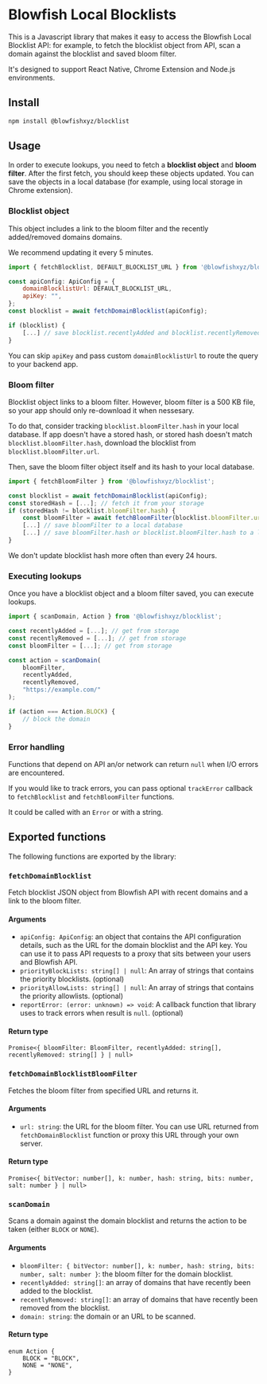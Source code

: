 # Blowfish Local Blocklists
This is a Javascript library that makes it easy to access the Blowfish Local Blocklist API: for example, to fetch the blocklist object from API, scan a domain against the blocklist and saved bloom filter.

It's designed to support React Native, Chrome Extension and Node.js environments.

## Install
```bash
npm install @blowfishxyz/blocklist
```

## Usage

In order to execute lookups, you need to fetch a **blocklist object** and **bloom filter**. 
After the first fetch, you should keep these objects updated. You can save the objects in a local database
(for example, using local storage in Chrome extension).

### Blocklist object
This object includes a link to the bloom filter and the recently added/removed domains domains. 

We recommend updating it every 5 minutes.

```javascript
import { fetchBlocklist, DEFAULT_BLOCKLIST_URL } from '@blowfishxyz/blocklist';

const apiConfig: ApiConfig = {
    domainBlocklistUrl: DEFAULT_BLOCKLIST_URL,
    apiKey: "",
};
const blocklist = await fetchDomainBlocklist(apiConfig);

if (blocklist) {
    [...] // save blocklist.recentlyAdded and blocklist.recentlyRemoved to a local database
}
```

You can skip `apiKey` and pass custom `domainBlocklistUrl` to route the query to your backend app.

### Bloom filter

Blocklist object links to a bloom filter. However, bloom filter is a 500 KB file, so your app should only
re-download it when nessesary.

To do that, consider tracking `blocklist.bloomFilter.hash` in your local database.
If app doesn't have a stored hash, or stored hash doesn't match `blocklist.bloomFilter.hash`, download the blocklist from `blocklist.bloomFilter.url`.

Then, save the bloom filter object itself and its hash to your local database.

```javascript
import { fetchBloomFilter } from '@blowfishxyz/blocklist';

const blocklist = await fetchDomainBlocklist(apiConfig);
const storedHash = [...]; // fetch it from your storage
if (storedHash != blocklist.bloomFilter.hash) {
    const bloomFilter = await fetchBloomFilter(blocklist.bloomFilter.url);
    [...] // save bloomFilter to a local database
    [...] // save bloomFilter.hash or blocklist.bloomFilter.hash to a local database
}
```

We don't update blocklist hash more often than every 24 hours.

### Executing lookups

Once you have a blocklist object and a bloom filter saved, you can execute lookups.

```javascript
import { scanDomain, Action } from '@blowfishxyz/blocklist';

const recentlyAdded = [...]; // get from storage
const recentlyRemoved = [...]; // get from storage
const bloomFilter = [...]; // get from storage

const action = scanDomain(
    bloomFilter,
    recentlyAdded,
    recentlyRemoved, 
    "https://example.com/"
);

if (action === Action.BLOCK) {
    // block the domain
}
```

### Error handling

Functions that depend on API an/or network can return `null` when I/O errors are encountered.

If you would like to track errors, you can pass optional `trackError` callback to `fetchBlocklist` and `fetchBloomFilter` functions. 

It could be called with an `Error` or with a string.


## Exported functions

The following functions are exported by the library:

### `fetchDomainBlocklist`
Fetch blocklist JSON object from Blowfish API with recent domains and  a link to the bloom filter.

#### Arguments
* `apiConfig: ApiConfig`: an object that contains the API configuration details, such as the URL for the domain blocklist and the API key.
You can use it to pass API requests to a proxy that sits between your users and Blowfish API.
* `priorityBlockLists: string[] | null`: An array of strings that contains the priority blocklists. (optional)
* `priorityAllowLists: string[] | null`: An array of strings that contains the priority allowlists. (optional)
* `reportError: (error: unknown) => void`: A callback function that library uses to track errors when result is `null`. (optional)

#### Return type
```
Promise<{ bloomFilter: BloomFilter, recentlyAdded: string[], recentlyRemoved: string[] } | null>
```

### `fetchDomainBlocklistBloomFilter`

Fetches the bloom filter from specified URL and returns it.

#### Arguments
* `url: string`: the URL for the bloom filter. 
You can use URL returned from `fetchDomainBlocklist` function or proxy this URL through your own server.

#### Return type
`Promise<{ bitVector: number[], k: number, hash: string, bits: number, salt: number } | null>`

### `scanDomain`
Scans a domain against the domain blocklist and returns the action to be taken (either `BLOCK` or `NONE`).

#### Arguments

* `bloomFilter: { bitVector: number[], k: number, hash: string, bits: number, salt: number }`: the bloom filter for the domain blocklist.
* `recentlyAdded: string[]`: an array of domains that have recently been added to the blocklist.
* `recentlyRemoved: string[]`: an array of domains that have recently been removed from the blocklist.
* `domain: string`: the domain or an URL to be scanned.

#### Return type
```
enum Action {
    BLOCK = "BLOCK",
    NONE = "NONE",
}
```
